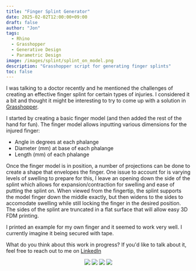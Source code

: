 ```yaml
---
title: "Finger Splint Generator"
date: 2025-02-02T12:00:00+09:00
draft: false
author: "Jon"
tags:
  - Rhino
  - Grasshopper
  - Generative Design
  - Parametric Design
image: /images/splint/splint_on_model.png
description: "Grasshopper script for generating finger splints"
toc: false
---
```


I was talking to a doctor recently and he mentioned the challenges of creating an effective finger splint for certain types of injuries. I considered it a bit and thought it might be interesting to try to come up with a solution in [Grasshopper](/blogs/ptwd250115/). 

I started by creating a basic finger model (and then added the rest of the hand for fun). The finger model allows inputting various dimensions for the injured finger:
- Angle in degrees at each phalange
- Diameter (mm) at base of each phalange
- Length (mm) of each phalange

Once the finger model is in position, a number of projections can be done to create a shape that envelopes the finger. One issue to account for is varying levels of swelling to prepare for this, I leave an opening down the side of the splint which allows for expansion/contraction for swelling and ease of putting the splint on. When viewed from the fingertip, the splint supports the model finger down the middle exactly, but then widens to the sides to accomodate swelling while still locking the finger in the desired position. The sides of the splint are truncated in a flat surface that will allow easy 3D FDM printing.

I printed an example for my own finger and it seemed to work very well. I currently imagine it being secured with tape.

What do you think about this work in progress? If you'd like to talk about it, feel free to reach out to me on [LinkedIn](https://www.linkedin.com/in/jonathangarrison/)

<p align="center">
    <img src="/images/splint/gh_screen.png" />
    <img src="/images/splint/measuring.png" />
    <img src="/images/splint/prusa_bed.png" />
    <img src="/images/splint/printed_splint.png" />
</p>